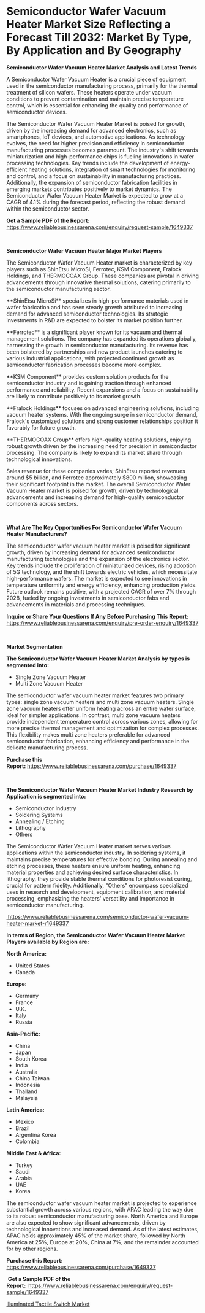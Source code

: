 <p><h1>Semiconductor Wafer Vacuum Heater Market Size Reflecting a Forecast Till 2032: Market By Type, By Application and By Geography</h1></p><p><strong>Semiconductor Wafer Vacuum Heater Market Analysis and Latest Trends</strong></p>
<p><p>A Semiconductor Wafer Vacuum Heater is a crucial piece of equipment used in the semiconductor manufacturing process, primarily for the thermal treatment of silicon wafers. These heaters operate under vacuum conditions to prevent contamination and maintain precise temperature control, which is essential for enhancing the quality and performance of semiconductor devices.</p><p>The Semiconductor Wafer Vacuum Heater Market is poised for growth, driven by the increasing demand for advanced electronics, such as smartphones, IoT devices, and automotive applications. As technology evolves, the need for higher precision and efficiency in semiconductor manufacturing processes becomes paramount. The industry's shift towards miniaturization and high-performance chips is fueling innovations in wafer processing technologies. Key trends include the development of energy-efficient heating solutions, integration of smart technologies for monitoring and control, and a focus on sustainability in manufacturing practices. Additionally, the expansion of semiconductor fabrication facilities in emerging markets contributes positively to market dynamics. The Semiconductor Wafer Vacuum Heater Market is expected to grow at a CAGR of 4.1% during the forecast period, reflecting the robust demand within the semiconductor sector.</p></p>
<p><strong>Get a Sample PDF of the Report:&nbsp;</strong> <a href="https://www.reliablebusinessarena.com/enquiry/request-sample/1649337?utm_campaign=1420&utm_medium=2&utm_source=Github&utm_content=ia&utm_term=10022025&utm_id=semiconductor-wafer-vacuum-heater">https://www.reliablebusinessarena.com/enquiry/request-sample/1649337</a></p>
<p>&nbsp;</p>
<p><strong>Semiconductor Wafer Vacuum Heater Major Market Players</strong></p>
<p><p>The Semiconductor Wafer Vacuum Heater market is characterized by key players such as ShinEtsu MicroSi, Ferrotec, KSM Component, Fralock Holdings, and THERMOCOAX Group. These companies are pivotal in driving advancements through innovative thermal solutions, catering primarily to the semiconductor manufacturing sector.</p><p>**ShinEtsu MicroSi** specializes in high-performance materials used in wafer fabrication and has seen steady growth attributed to increasing demand for advanced semiconductor technologies. Its strategic investments in R&D are expected to bolster its market position further.</p><p>**Ferrotec** is a significant player known for its vacuum and thermal management solutions. The company has expanded its operations globally, harnessing the growth in semiconductor manufacturing. Its revenue has been bolstered by partnerships and new product launches catering to various industrial applications, with projected continued growth as semiconductor fabrication processes become more complex.</p><p>**KSM Component** provides custom solution products for the semiconductor industry and is gaining traction through enhanced performance and reliability. Recent expansions and a focus on sustainability are likely to contribute positively to its market growth.</p><p>**Fralock Holdings** focuses on advanced engineering solutions, including vacuum heater systems. With the ongoing surge in semiconductor demand, Fralock's customized solutions and strong customer relationships position it favorably for future growth.</p><p>**THERMOCOAX Group** offers high-quality heating solutions, enjoying robust growth driven by the increasing need for precision in semiconductor processing. The company is likely to expand its market share through technological innovations.</p><p>Sales revenue for these companies varies; ShinEtsu reported revenues around $5 billion, and Ferrotec approximately $800 million, showcasing their significant footprint in the market. The overall Semiconductor Wafer Vacuum Heater market is poised for growth, driven by technological advancements and increasing demand for high-quality semiconductor components across sectors.</p></p>
<p>&nbsp;</p>
<p><strong>What Are The Key Opportunities For Semiconductor Wafer Vacuum Heater Manufacturers?</strong></p>
<p><p>The semiconductor wafer vacuum heater market is poised for significant growth, driven by increasing demand for advanced semiconductor manufacturing technologies and the expansion of the electronics sector. Key trends include the proliferation of miniaturized devices, rising adoption of 5G technology, and the shift towards electric vehicles, which necessitate high-performance wafers. The market is expected to see innovations in temperature uniformity and energy efficiency, enhancing production yields. Future outlook remains positive, with a projected CAGR of over 7% through 2028, fueled by ongoing investments in semiconductor fabs and advancements in materials and processing techniques.</p></p>
<p><strong>Inquire or Share Your Questions If Any Before Purchasing This Report:</strong> <a href="https://www.reliablebusinessarena.com/enquiry/pre-order-enquiry/1649337?utm_campaign=1420&utm_medium=2&utm_source=Github&utm_content=ia&utm_term=10022025&utm_id=semiconductor-wafer-vacuum-heater">https://www.reliablebusinessarena.com/enquiry/pre-order-enquiry/1649337</a></p>
<p>&nbsp;</p>
<p><strong>Market Segmentation</strong></p>
<p><strong>The Semiconductor Wafer Vacuum Heater Market Analysis by types is segmented into:</strong></p>
<p><ul><li>Single Zone Vacuum Heater</li><li>Multi Zone Vacuum Heater</li></ul></p>
<p><p>The semiconductor wafer vacuum heater market features two primary types: single zone vacuum heaters and multi zone vacuum heaters. Single zone vacuum heaters offer uniform heating across an entire wafer surface, ideal for simpler applications. In contrast, multi zone vacuum heaters provide independent temperature control across various zones, allowing for more precise thermal management and optimization for complex processes. This flexibility makes multi zone heaters preferable for advanced semiconductor fabrication, enhancing efficiency and performance in the delicate manufacturing process.</p></p>
<p><strong>Purchase this Report:&nbsp;</strong><a href="https://www.reliablebusinessarena.com/purchase/1649337?utm_campaign=1420&utm_medium=2&utm_source=Github&utm_content=ia&utm_term=10022025&utm_id=semiconductor-wafer-vacuum-heater">https://www.reliablebusinessarena.com/purchase/1649337</a></p>
<p>&nbsp;</p>
<p><strong>The Semiconductor Wafer Vacuum Heater Market Industry Research by Application is segmented into:</strong></p>
<p><ul><li>Semiconductor Industry</li><li>Soldering Systems</li><li>Annealing / Etching</li><li>Lithography</li><li>Others</li></ul></p>
<p><p>The Semiconductor Wafer Vacuum Heater market serves various applications within the semiconductor industry. In soldering systems, it maintains precise temperatures for effective bonding. During annealing and etching processes, these heaters ensure uniform heating, enhancing material properties and achieving desired surface characteristics. In lithography, they provide stable thermal conditions for photoresist curing, crucial for pattern fidelity. Additionally, "Others" encompass specialized uses in research and development, equipment calibration, and material processing, emphasizing the heaters' versatility and importance in semiconductor manufacturing.</p></p>
<p><a href="https://www.reliablebusinessarena.com/semiconductor-wafer-vacuum-heater-market-r1649337?utm_campaign=1420&utm_medium=2&utm_source=Github&utm_content=ia&utm_term=10022025&utm_id=semiconductor-wafer-vacuum-heater">&nbsp;https://www.reliablebusinessarena.com/semiconductor-wafer-vacuum-heater-market-r1649337</a></p>
<p><strong>In terms of Region, the Semiconductor Wafer Vacuum Heater Market Players available by Region are:</strong></p>
<p>
    <p> <strong> North America: </strong>
        <ul>
            <li>United States</li>
            <li>Canada</li>
        </ul>
        </p> 
    <p> <strong> Europe: </strong>
        <ul>
            <li>Germany</li>
            <li>France</li>
            <li>U.K.</li>
            <li>Italy</li>
            <li>Russia</li>
        </ul>
        </p> 
    <p> <strong> Asia-Pacific: </strong>
        <ul>
            <li>China</li>
            <li>Japan</li>
            <li>South Korea</li>
            <li>India</li>
            <li>Australia</li>
            <li>China Taiwan</li>
            <li>Indonesia</li>
            <li>Thailand</li>
            <li>Malaysia</li>
        </ul>
        </p> 
    <p> <strong> Latin America: </strong>
        <ul>
            <li>Mexico</li>
            <li>Brazil</li>
            <li>Argentina Korea</li>
            <li>Colombia</li>
        </ul>
        </p> 
    <p> <strong> Middle East & Africa: </strong>
        <ul>
            <li>Turkey</li>
            <li>Saudi</li>
            <li>Arabia</li>
            <li>UAE</li>
            <li>Korea</li>
        </ul>
    </p>
    </p>
<p><p>The semiconductor wafer vacuum heater market is projected to experience substantial growth across various regions, with APAC leading the way due to its robust semiconductor manufacturing base. North America and Europe are also expected to show significant advancements, driven by technological innovations and increased demand. As of the latest estimates, APAC holds approximately 45% of the market share, followed by North America at 25%, Europe at 20%, China at 7%, and the remainder accounted for by other regions.</p></p>
<p><strong>Purchase this Report: </strong><a href="https://www.reliablebusinessarena.com/purchase/1649337?utm_campaign=1420&utm_medium=2&utm_source=Github&utm_content=ia&utm_term=10022025&utm_id=semiconductor-wafer-vacuum-heater">https://www.reliablebusinessarena.com/purchase/1649337</a></p>
<p>&nbsp;<strong>Get a Sample PDF of the Report:&nbsp;&nbsp;</strong><a href="https://www.reliablebusinessarena.com/enquiry/request-sample/1649337?utm_campaign=1420&utm_medium=2&utm_source=Github&utm_content=ia&utm_term=10022025&utm_id=semiconductor-wafer-vacuum-heater">https://www.reliablebusinessarena.com/enquiry/request-sample/1649337</a></p>
<p><strong></strong></p>
<p><p><a href="https://github.com/willjis/Market-Research-Report-List-1/blob/main/illuminated-tactile-switch-market.md?utm_campaign=1420&utm_medium=2&utm_source=Github&utm_content=ia&utm_term=10022025&utm_id=semiconductor-wafer-vacuum-heater">Illuminated Tactile Switch Market</a></p></p>